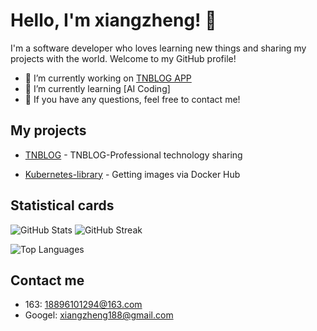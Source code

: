 # Hello, I'm xiangzheng! 🦌

I'm a software developer who loves learning new things and sharing my projects with the world. Welcome to my GitHub profile!

- 🔭 I’m currently working on [TNBLOG APP](https://github.com/aojiancc/TNBLOG.APP)
- 🌱 I’m currently learning [AI Coding]
- 💬 If you have any questions, feel free to contact me!

## My projects

- [TNBLOG](https://www.tnblog.net/) - TNBLOG-Professional technology sharing

- [Kubernetes-library](https://github.com/18896101294/Kubernetes-library) - Getting images via Docker Hub

## Statistical cards

![GitHub Stats](https://github-readme-stats.vercel.app/api?username=18896101294&show_icons=true&theme=tokyonight) ![GitHub Streak](https://streak-stats.demolab.com/?user=18896101294&theme=tokyonight)

![Top Languages](https://github-readme-stats.vercel.app/api/top-langs/?username=18896101294&layout=compact&theme=tokyonight)

## Contact me

- 163: 18896101294@163.com
- Googel: xiangzheng188@gmail.com
